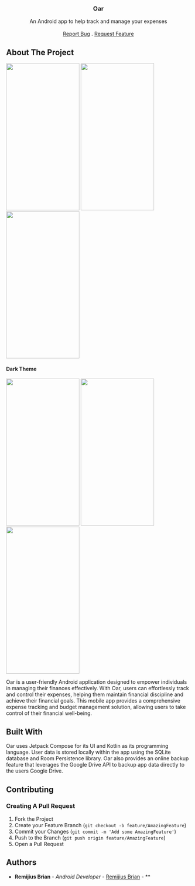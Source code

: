 <br/>
<p align="center">
  <h3 align="center">Oar</h3>

  <p align="center">
    An Android app to help track and manage your expenses
    <br/>
    <br/>
    <a href="https://github.com/RemijiusBrian/Oar/issues">Report Bug</a>
    .
    <a href="https://github.com/RemijiusBrian/Oar/issues">Request Feature</a>
  </p>
</p>



## About The Project
<img src="https://github.com/RemijiusBrian/Oar/assets/69680701/6122cd3b-f43d-4f64-8168-977744b6bfe0" width="200" height="400">
<img src="https://github.com/RemijiusBrian/Oar/assets/69680701/ba05ae7f-cf1b-4b1a-b021-b70b4c64bb89" width="200" height="400">
<img src="https://github.com/RemijiusBrian/Oar/assets/69680701/9687aeda-a8ff-4746-8547-272a9f79a910" width="200" height="400">

#### Dark Theme
<img src="https://github.com/RemijiusBrian/Oar/assets/69680701/1991e6b4-401a-48da-9758-cd67f1360bcc" width="200" height="400">
<img src="https://github.com/RemijiusBrian/Oar/assets/69680701/992acb02-984e-4b82-98be-de9ea5199aed" width="200" height="400">
<img src="https://github.com/RemijiusBrian/Oar/assets/69680701/a35d0b0e-610b-4e53-b92a-617a2097f49f" width="200" height="400">

Oar is a user-friendly Android application designed to empower individuals in managing their finances effectively. With Oar, users can effortlessly track and control their expenses, helping them maintain financial discipline and achieve their financial goals. This mobile app provides a comprehensive expense tracking and budget management solution, allowing users to take control of their financial well-being.

## Built With

Oar uses Jetpack Compose for its UI and Kotlin as its programming language.
User data is stored locally within the app using the SQLite database and Room Persistence library.
Oar also provides an online backup feature that leverages the Google Drive API to backup app data directly to the users Google Drive.

## Contributing



### Creating A Pull Request

1. Fork the Project
2. Create your Feature Branch (`git checkout -b feature/AmazingFeature`)
3. Commit your Changes (`git commit -m 'Add some AmazingFeature'`)
4. Push to the Branch (`git push origin feature/AmazingFeature`)
5. Open a Pull Request

## Authors

* **Remijius Brian** - *Android Developer* - [Remijius Brian](https://github.com/RemijiusBrian) - **
